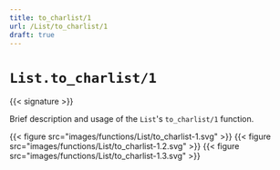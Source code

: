 ```yaml
---
title: to_charlist/1
url: /List/to_charlist/1
draft: true
---
```


# `List.to_charlist/1`

{{< signature >}}

Brief description and usage of the `List`'s `to_charlist/1` function.

{{< figure src="images/functions/List/to_charlist-1.svg" >}}
{{< figure src="images/functions/List/to_charlist-1.2.svg" >}}
{{< figure src="images/functions/List/to_charlist-1.3.svg" >}}

